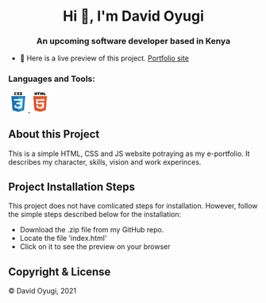 <h1 align="center">Hi 👋, I'm David Oyugi</h1>
<h3 align="center">An upcoming software developer based in Kenya</h3>

- 🔭 Here is a live preview of this project. [Portfolio site](https://davidoyugi.github.io/)


<h3 align="left">Languages and Tools:</h3>
<p align="left"> <a href="https://getbootstrap.com" target="_blank"> <img src="https://raw.githubusercontent.com/devicons/devicon/master/icons/css3/css3-original-wordmark.svg" alt="css3" width="40" height="40"/> </a> <a href="https://www.w3.org/html/" target="_blank"> <img src="https://raw.githubusercontent.com/devicons/devicon/master/icons/html5/html5-original-wordmark.svg" alt="html5" width="40" height="40"/> </a> </p>

<h2>About this Project</h2>
<p align="left">This is a simple HTML, CSS and JS website potraying as my e-portfolio. It describes my character, skills, vision and work experinces.</p>

<h2>Project Installation Steps</h2>
<p>This project does not have comlicated steps for installation. However, follow the simple steps described below for the installation:</p>

* Download the .zip file from my GitHub repo.
* Locate the file 'index.html'
* Click on it to see the preview on your browser

<h2>Copyright & License</h2>
&copy David Oyugi, 2021
